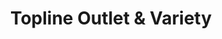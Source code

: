 ---
title: "Topline Outlet & Variety"
url: /baltimore/topline-outlet-und-variety/
shop: Lebensmittel
---